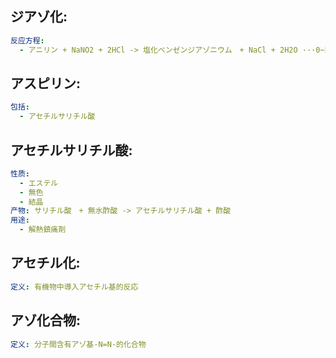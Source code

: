 ## ジアゾ化:

```yaml
反应方程:
  - アニリン + NaNO2 + 2HCl -> 塩化ベンゼンジアゾニウム　+ NaCl + 2H2O ···0~5°C

```

## アスピリン:

```yaml
包括:
  - アセチルサリチル酸

```

## アセチルサリチル酸:

```yaml
性质:
  - エステル
  - 無色
  - 結晶
产物: サリチル酸　+ 無水酢酸 -> アセチルサリチル酸 + 酢酸
用途:
  - 解熱鎮痛剤

```

## アセチル化:

```yaml
定义: 有機物中導入アセチル基的反応

```

## アゾ化合物:

```yaml
定义: 分子間含有アゾ基-N=N-的化合物
```